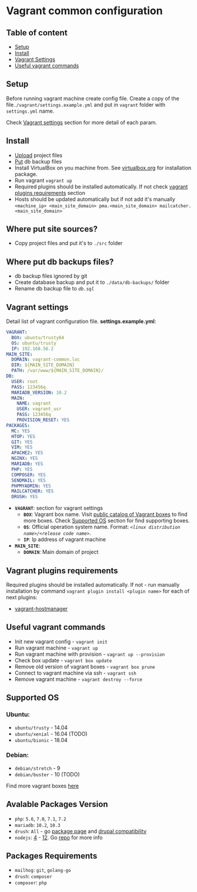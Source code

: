 # Vagrant common configuration

## Table of content
- [Setup](#setup)
- [Install](#install)
- [Vagrant Settings](#vagrant-settings)
- [Useful vagrant commands](#useful-vagrant-commands)

## Setup
Before running vagrant machine create config file.
Create a copy of the file`./vagrant/settings.example.yml` and put in `vagrant` folder with `settings.yml` name.

Check [Vagrant settings](#vagrant-settings) section for more detail of each param.

## Install
* [Upload](#site-src) project files
* [Put](#db-backups) db backup files
* Install VirtualBox on you machine from. See [virtualbox.org](https://www.virtualbox.org/) for installation package.
* Run vagrant `vagrant up`
* Required plugins should be installed automatically. If not check [vagrant plugins requirements](#vagrant-plugins-requirements) section
* Hosts should be updated automatically but if not add it's manually `<machine_ip> <main_site_domain> pma.<main_site_domain> mailcatcher.<main_site_domain>` 

## Where put site sources?
* Copy project files and put it's to `./src` folder

## Where put db backups files?
* db backup files ignored by git 
* Create database backup and put it to `./data/db-backups/` folder
* Rename db backup file to *`db.sql`*

## Vagrant settings
Detail list of vagrant configuration file. **settings.example.yml**:
```yml
VAGRANT:
  BOX: ubuntu/trusty64
  OS: ubuntu/trusty
  IP: 192.168.56.2
MAIN_SITE:
  DOMAIN: vagrant-common.loc
  DIR: ${MAIN_SITE_DOMAIN}
  PATH: /var/www/${MAIN_SITE_DOMAIN}/
DB:
  USER: root
  PASS: 123456q
  MARIADB_VERSION: 10.2
  MAIN:
    NAME: vagrant
    USER: vagrant_usr
    PASS: 123456q
    PROVISION_RESET: YES
PACKAGES:
  MC: YES
  HTOP: YES
  GIT: YES
  VIM: YES
  APACHE2: YES
  NGINX: YES
  MARIADB: YES
  PHP: YES
  COMPOSER: YES
  SENDMAIL: YES
  PHPMYADMIN: YES
  MAILCATCHER: YES
  DRUSH: YES
```

- **`VAGRANT`**: section for vagrant settings
    - **`BOX`**: Vagrant box name. Visit [public catalog of Vagrant boxes](https://app.vagrantup.com/boxes/search) to find more boxes. Check [Supported OS](#supported-os) section for find supporting boxes.
    - **`OS`**: Official operation system name. Format: *`<linux distribution name>/<release code name>`*.
    - **`IP`**: Ip address of vagrant machine
- **`MAIN_SITE`**: 
    - **`DOMAIN`**: Main domain of project

## Vagrant plugins requirements
Required plugins should be installed automatically. If not - run manually installation by command `vagrant plugin install <plugin name>` for each of next plugins:
 - [vagrant-hostmanager](https://github.com/devopsgroup-io/vagrant-hostmanager)

## Useful vagrant commands
* Init new vagrant config -  `vagrant init`
* Run vagrant machine -  `vagrant up`
* Run vagrant machine with provision -  `vagrant up --provision`
* Check box update - `vagrant box update`
* Remove old version of vagrant boxes - `vagrant box prune`
* Connect to vagrant machine via ssh - `vagrant ssh`
* Remove vagrant machine - `vagrant destroy --force`

## Supported OS
### Ubuntu:
* `ubuntu/trusty` - 14.04
* `ubuntu/xenial` - 16.04 (TODO)
* `ubuntu/bionic` - 18.04
### Debian:
* `debian/stretch` - 9
* `debian/buster` - 10 (TODO)

Find more vagrant boxes [here](https://app.vagrantup.com/boxes/search)

## Avalable Packages Version
* `php`: `5.6`, `7.0`, `7.1`, `7.2`
* `mariadb`: `10.2`, `10.3`
* `drush`: `All` - go [package page](https://packagist.org/packages/drush/drush) and [drupal compatibility](https://docs.drush.org/en/master/install/#drupal-compatibility)
* `nodejs`: [4](https://deb.nodesource.com/setup_4.x) - [12](https://deb.nodesource.com/setup_12.x). Go [repo](https://deb.nodesource.com/) for more info

## Packages Requirements 
* `mailhog`: `git`, `golang-go`
* `drush`: `composer`
* `composer`: `php`